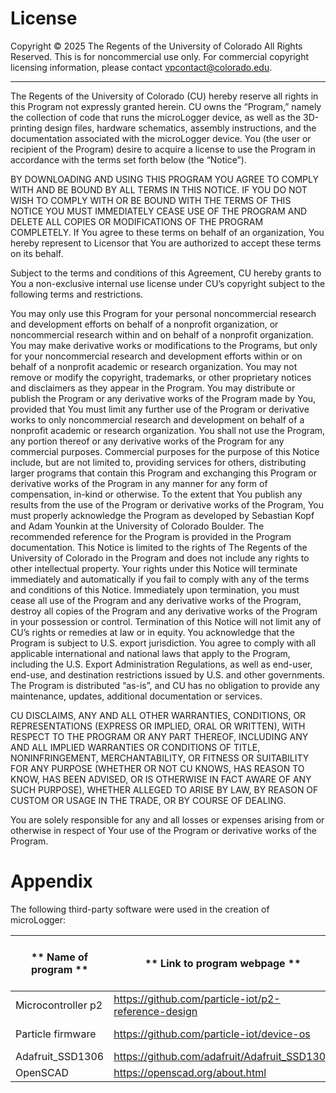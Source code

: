 # License

Copyright © 2025 The Regents of the University of Colorado All Rights Reserved. This is for noncommercial use only. For commercial copyright licensing information, please contact vpcontact@colorado.edu.

---

The Regents of the University of Colorado (CU) hereby reserve all rights in this Program not expressly granted herein. CU owns the “Program,” namely the collection of code that runs the microLogger device, as well as the 3D-printing design files, hardware schematics, assembly instructions, and the documentation associated with the microLogger device. You (the user or recipient of the Program) desire to acquire a license to use the Program in accordance with the terms set forth below (the “Notice”).

BY DOWNLOADING AND USING THIS PROGRAM YOU AGREE TO COMPLY WITH AND BE BOUND BY ALL TERMS IN THIS NOTICE. IF YOU DO NOT WISH TO COMPLY WITH OR BE BOUND WITH THE TERMS OF THIS NOTICE YOU MUST IMMEDIATELY CEASE USE OF THE PROGRAM AND DELETE ALL COPIES OR MODIFICATIONS OF THE PROGRAM COMPLETELY. If You agree to these terms on behalf of an organization, You hereby represent to Licensor that You are authorized to accept these terms on its behalf. 

Subject to the terms and conditions of this Agreement, CU hereby grants to You a non-exclusive internal use license under CU’s copyright subject to the following terms and restrictions. 

You may only use this Program for your personal noncommercial research and development efforts on behalf of a nonprofit organization, or noncommercial research within and on behalf of a nonprofit organization. You may make derivative works or modifications to the Programs, but only for your noncommercial research and development efforts within or on behalf of a nonprofit academic or research organization. You may not remove or modify the copyright, trademarks, or other proprietary notices and disclaimers as they appear in the Program. You may distribute or publish the Program or any derivative works of the Program made by You, provided that You must limit any further use of the Program or derivative works to only noncommercial research and development on behalf of a nonprofit academic or research organization. You shall not use the Program, any portion thereof or any derivative works of the Program for any commercial purposes. Commercial purposes for the purpose of this Notice include, but are not limited to, providing services for others, distributing larger programs that contain this Program and exchanging this Program or derivative works of the Program in any manner for any form of compensation, in-kind or otherwise. To the extent that You publish any results from the use of the Program or derivative works of the Program, You must properly acknowledge the Program as developed by Sebastian Kopf and Adam Younkin at the University of Colorado Boulder. The recommended reference for the Program is provided in the Program documentation. This Notice is limited to the rights of The Regents of the University of Colorado in the Program and does not include any rights to other intellectual property. Your rights under this Notice will terminate immediately and automatically if you fail to comply with any of the terms and conditions of this Notice. Immediately upon termination, you must cease all use of the Program and any derivative works of the Program, destroy all copies of the Program and any derivative works of the Program in your possession or control. Termination of this Notice will not limit any of CU’s rights or remedies at law or in equity. You acknowledge that the Program is subject to U.S. export jurisdiction. You agree to comply with all applicable international and national laws that apply to the Program, including the U.S. Export Administration Regulations, as well as end-user, end-use, and destination restrictions issued by U.S. and other governments. The Program is distributed “as-is”, and CU has no obligation to provide any maintenance, updates, additional documentation or services. 

CU DISCLAIMS, ANY AND ALL OTHER WARRANTIES, CONDITIONS, OR REPRESENTATIONS (EXPRESS OR IMPLIED, ORAL OR WRITTEN), WITH RESPECT TO THE PROGRAM OR ANY PART THEREOF, INCLUDING ANY AND ALL IMPLIED WARRANTIES OR CONDITIONS OF TITLE, NONINFRINGEMENT, MERCHANTABILITY, OR FITNESS OR SUITABILITY FOR ANY PURPOSE (WHETHER OR NOT CU KNOWS, HAS REASON TO KNOW, HAS BEEN ADVISED, OR IS OTHERWISE IN FACT AWARE OF ANY SUCH PURPOSE), WHETHER ALLEGED TO ARISE BY LAW, BY REASON OF CUSTOM OR USAGE IN THE TRADE, OR BY COURSE OF DEALING. 

You are solely responsible for any and all losses or expenses arising from or otherwise in respect of Your use of the Program or derivative works of the Program. 

# Appendix

The following third-party software were used in the creation of microLogger:

| **  Name of program   **   | **  Link to program webpage   **                           | **  License terms   **   |
|----------------------------|------------------------------------------------------------|--------------------------|
|     Microcontroller p2     |     https://github.com/particle-iot/p2-reference-design    |     Apache 2.0           |
|     Particle firmware      |     https://github.com/particle-iot/device-os              |     LGPL 3.0             |
|     Adafruit_SSD1306       |     https://github.com/adafruit/Adafruit_SSD1306           |     BSD                  |
|     OpenSCAD               |     https://openscad.org/about.html                        |     GPL 2                |